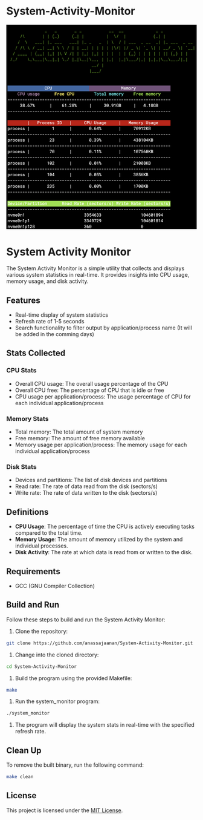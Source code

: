 # System-Activity-Monitor
![Screenshot](./README/screenshot.png)

# System Activity Monitor

The System Activity Monitor is a simple utility that collects and displays various system statistics in real-time. It provides insights into CPU usage, memory usage, and disk activity.

## Features

- Real-time display of system statistics
- Refresh rate of 1-5 seconds
- Search functionality to filter output by application/process name (It will be added in the comming days)

## Stats Collected

### CPU Stats

- Overall CPU usage: The overall usage percentage of the CPU
- Overall CPU free: The percentage of CPU that is idle or free
- CPU usage per application/process: The usage percentage of CPU for each individual application/process

### Memory Stats

- Total memory: The total amount of system memory
- Free memory: The amount of free memory available
- Memory usage per application/process: The memory usage for each individual application/process

### Disk Stats

- Devices and partitions: The list of disk devices and partitions
- Read rate: The rate of data read from the disk (sectors/s)
- Write rate: The rate of data written to the disk (sectors/s)

## **Definitions**

- **CPU Usage**: The percentage of time the CPU is actively executing tasks compared to the total time.
- **Memory Usage**: The amount of memory utilized by the system and individual processes.
- **Disk Activity**: The rate at which data is read from or written to the disk.

## Requirements

- GCC (GNU Compiler Collection)

## Build and Run

Follow these steps to build and run the System Activity Monitor:

1. Clone the repository:

```bash
git clone https://github.com/anassajaanan/System-Activity-Monitor.git
```

1. Change into the cloned directory:

```bash
cd System-Activity-Monitor
```

1. Build the program using the provided Makefile:

```bash
make
```

1. Run the system_monitor program:

```bash
./system_monitor
```

1. The program will display the system stats in real-time with the specified refresh rate.

## Clean Up

To remove the built binary, run the following command:

```bash
make clean
```

## License

This project is licensed under the [MIT License]().
